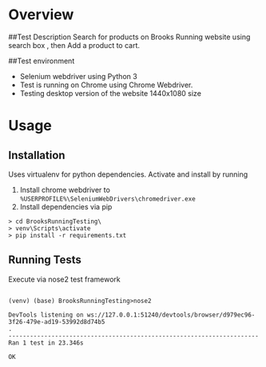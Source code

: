 # Overview
##Test Description
Search for products on Brooks Running website using search box , then Add a product to cart.

##Test environment
- Selenium webdriver using Python 3
- Test is running on Chrome using Chrome Webdriver.
- Testing desktop version of the website 1440x1080 size

# Usage
## Installation
Uses virtualenv for python dependencies. Activate and install by running
1. Install chrome webdriver to `%USERPROFILE%\SeleniumWebDrivers\chromedriver.exe`
1. Install dependencies via pip
```
> cd BrooksRunningTesting\
> venv\Scripts\activate
> pip install -r requirements.txt
```

## Running Tests
Execute via nose2 test framework
```

(venv) (base) BrooksRunningTesting>nose2

DevTools listening on ws://127.0.0.1:51240/devtools/browser/d979ec96-3f26-479e-ad19-53992d8d74b5
.
----------------------------------------------------------------------
Ran 1 test in 23.346s

OK
```
